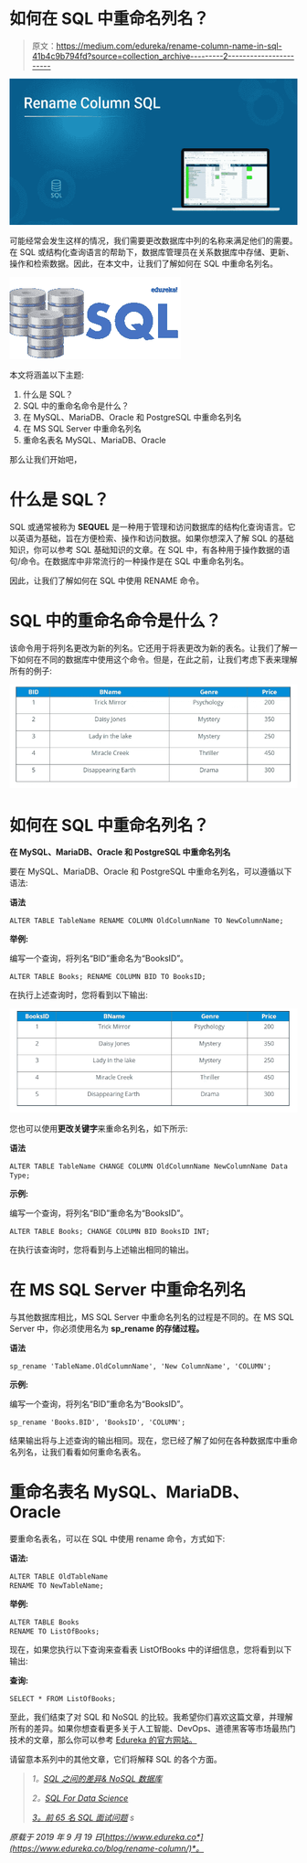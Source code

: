 # 如何在 SQL 中重命名列名？

> 原文：<https://medium.com/edureka/rename-column-name-in-sql-41b4c9b794fd?source=collection_archive---------2----------------------->

![](img/bb4cba4b398dfd11e031ee3df0aa2d92.png)

可能经常会发生这样的情况，我们需要更改数据库中列的名称来满足他们的需要。在 SQL 或结构化查询语言的帮助下，数据库管理员在关系数据库中存储、更新、操作和检索数据。因此，在本文中，让我们了解如何在 SQL 中重命名列名。

![](img/8695c668b42c8eb874717cb33c743034.png)

本文将涵盖以下主题:

1.  什么是 SQL？
2.  SQL 中的重命名命令是什么？
3.  在 MySQL、MariaDB、Oracle 和 PostgreSQL 中重命名列名
4.  在 MS SQL Server 中重命名列名
5.  重命名表名 MySQL、MariaDB、Oracle

那么让我们开始吧，

# 什么是 SQL？

SQL 或通常被称为 **SEQUEL** 是一种用于管理和访问数据库的结构化查询语言。它以英语为基础，旨在方便检索、操作和访问数据。如果你想深入了解 SQL 的基础知识，你可以参考 SQL 基础知识的文章。在 SQL 中，有各种用于操作数据的语句/命令。在数据库中非常流行的一种操作是在 SQL 中重命名列名。

因此，让我们了解如何在 SQL 中使用 RENAME 命令。

# SQL 中的重命名命令是什么？

该命令用于将列名更改为新的列名。它还用于将表更改为新的表名。让我们了解一下如何在不同的数据库中使用这个命令。但是，在此之前，让我们考虑下表来理解所有的例子:

![](img/65c1dcf1e10b3b74ae7aceca90bfdf9a.png)

# 如何在 SQL 中重命名列名？

**在 MySQL、MariaDB、Oracle 和 PostgreSQL 中重命名列名**

要在 MySQL、MariaDB、Oracle 和 PostgreSQL 中重命名列名，可以遵循以下语法:

**语法**

```
ALTER TABLE TableName RENAME COLUMN OldColumnName TO NewColumnName;
```

**举例:**

编写一个查询，将列名“BID”重命名为“BooksID”。

```
ALTER TABLE Books; RENAME COLUMN BID TO BooksID;
```

在执行上述查询时，您将看到以下输出:

![](img/19978817cd30f4ae780f665c8dc34594.png)

您也可以使用**更改关键字**来重命名列名，如下所示:

**语法**

```
ALTER TABLE TableName CHANGE COLUMN OldColumnName NewColumnName Data Type;
```

**示例:**

编写一个查询，将列名“BID”重命名为“BooksID”。

```
ALTER TABLE Books; CHANGE COLUMN BID BooksID INT;
```

在执行该查询时，您将看到与上述输出相同的输出。

# 在 MS SQL Server 中重命名列名

与其他数据库相比，MS SQL Server 中重命名列名的过程是不同的。在 MS SQL Server 中，你必须使用名为 **sp_rename 的存储过程。**

**语法**

```
sp_rename 'TableName.OldColumnName', 'New ColumnName', 'COLUMN';
```

**示例:**

编写一个查询，将列名“BID”重命名为“BooksID”。

```
sp_rename 'Books.BID', 'BooksID', 'COLUMN';
```

结果输出将与上述查询的输出相同。现在，您已经了解了如何在各种数据库中重命名列名，让我们看看如何重命名表名。

# 重命名表名 MySQL、MariaDB、Oracle

要重命名表名，可以在 SQL 中使用 rename 命令，方式如下:

**语法:**

```
ALTER TABLE OldTableName
RENAME TO NewTableName;
```

**举例:**

```
ALTER TABLE Books
RENAME TO ListOfBooks;
```

现在，如果您执行以下查询来查看表 ListOfBooks 中的详细信息，您将看到以下输出:

**查询:**

```
SELECT * FROM ListOfBooks;
```

至此，我们结束了对 SQL 和 NoSQL 的比较。我希望你们喜欢这篇文章，并理解所有的差异。如果你想查看更多关于人工智能、DevOps、道德黑客等市场最热门技术的文章，那么你可以参考 [Edureka 的官方网站。](https://www.edureka.co/blog/?utm_source=medium&utm_medium=content-link&utm_campaign=rename-column)

请留意本系列中的其他文章，它们将解释 SQL 的各个方面。

> *1。*[*SQL 之间的差异& NoSQL 数据库*](/edureka/sql-vs-nosql-db-5d9b69ace6ac)
> 
> *2。*[*SQL For Data Science*](/edureka/sql-for-data-science-a8fe10fe2ef9)
> 
> [*3。前 65 名 SQL 面试问题*](/edureka/sql-interview-questions-162f97f37ac2) *s*

*原载于 2019 年 9 月 19 日*[*https://www.edureka.co*](https://www.edureka.co/blog/rename-column/)*。*